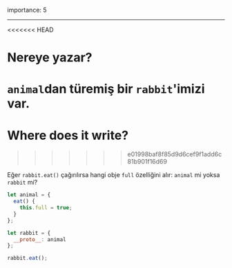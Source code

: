 importance: 5

---

<<<<<<< HEAD
# Nereye yazar?
`animal`dan türemiş bir `rabbit`'imizi var.
=======
# Where does it write?
>>>>>>> e01998baf8f85d9d6cef9f1add6c81b901f16d69

Eğer `rabbit.eat()` çağırılırsa hangi obje `full` özelliğini alır: `animal` mi yoksa `rabbit` mi?

```js
let animal = {
  eat() {
    this.full = true;
  }
};

let rabbit = {
  __proto__: animal
};

rabbit.eat();
```
